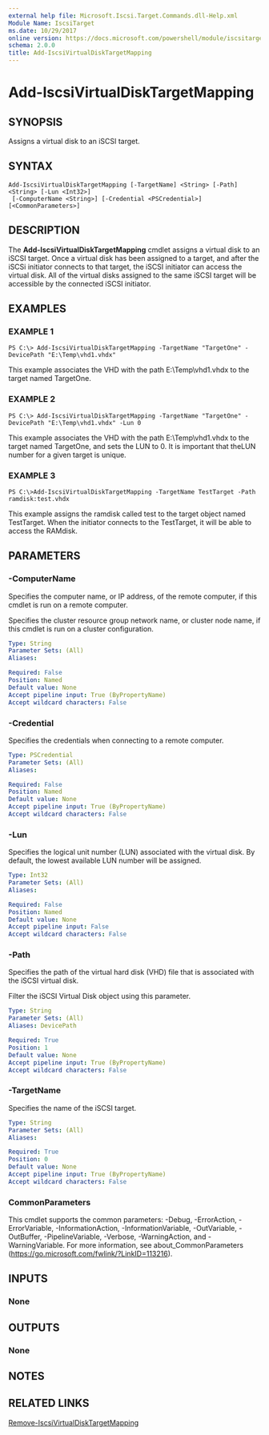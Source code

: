 ```yaml
---
external help file: Microsoft.Iscsi.Target.Commands.dll-Help.xml
Module Name: IscsiTarget
ms.date: 10/29/2017
online version: https://docs.microsoft.com/powershell/module/iscsitarget/add-iscsivirtualdisktargetmapping?view=windowsserver2012r2-ps&wt.mc_id=ps-gethelp
schema: 2.0.0
title: Add-IscsiVirtualDiskTargetMapping
---
```


# Add-IscsiVirtualDiskTargetMapping

## SYNOPSIS
Assigns a virtual disk to an iSCSI target.

## SYNTAX

```
Add-IscsiVirtualDiskTargetMapping [-TargetName] <String> [-Path] <String> [-Lun <Int32>]
 [-ComputerName <String>] [-Credential <PSCredential>] [<CommonParameters>]
```

## DESCRIPTION
The **Add-IscsiVirtualDiskTargetMapping** cmdlet assigns a virtual disk to an iSCSI target.
Once a virtual disk has been assigned to a target, and after the iSCSi initiator connects to that target, the iSCSI initiator can access the virtual disk.
All of the virtual disks assigned to the same iSCSI target will be accessible by the connected iSCSI initiator.

## EXAMPLES

### EXAMPLE 1
```
PS C:\> Add-IscsiVirtualDiskTargetMapping -TargetName "TargetOne" -DevicePath "E:\Temp\vhd1.vhdx"
```

This example associates the VHD with the path E:\Temp\vhd1.vhdx to the target named TargetOne.

### EXAMPLE 2
```
PS C:\> Add-IscsiVirtualDiskTargetMapping -TargetName "TargetOne" -DevicePath "E:\Temp\vhd1.vhdx" -Lun 0
```

This example associates the VHD with the path E:\Temp\vhd1.vhdx to the target named TargetOne, and sets the LUN to 0.
It is important that theLUN number for a given target is unique.

### EXAMPLE 3
```
PS C:\>Add-IscsiVirtualDiskTargetMapping -TargetName TestTarget -Path ramdisk:test.vhdx
```

This example assigns the ramdisk called test to the target object named TestTarget.
When the initiator connects to the TestTarget, it will be able to access the RAMdisk.

## PARAMETERS

### -ComputerName
Specifies the computer name, or IP address, of the remote computer, if this cmdlet is run on a remote computer. 
                         
Specifies the cluster resource group network name, or cluster node name, if this cmdlet is run on a cluster configuration.

```yaml
Type: String
Parameter Sets: (All)
Aliases: 

Required: False
Position: Named
Default value: None
Accept pipeline input: True (ByPropertyName)
Accept wildcard characters: False
```

### -Credential
Specifies the credentials when connecting to a remote computer.

```yaml
Type: PSCredential
Parameter Sets: (All)
Aliases: 

Required: False
Position: Named
Default value: None
Accept pipeline input: True (ByPropertyName)
Accept wildcard characters: False
```

### -Lun
Specifies the logical unit number (LUN) associated with the virtual disk.
By default, the lowest available LUN number will be assigned.

```yaml
Type: Int32
Parameter Sets: (All)
Aliases: 

Required: False
Position: Named
Default value: None
Accept pipeline input: False
Accept wildcard characters: False
```

### -Path
Specifies the path of the virtual hard disk (VHD) file that is associated with the iSCSI virtual disk. 
                         
Filter the iSCSI Virtual Disk object using this parameter.

```yaml
Type: String
Parameter Sets: (All)
Aliases: DevicePath

Required: True
Position: 1
Default value: None
Accept pipeline input: True (ByPropertyName)
Accept wildcard characters: False
```

### -TargetName
Specifies the name of the iSCSI target.

```yaml
Type: String
Parameter Sets: (All)
Aliases: 

Required: True
Position: 0
Default value: None
Accept pipeline input: True (ByPropertyName)
Accept wildcard characters: False
```

### CommonParameters
This cmdlet supports the common parameters: -Debug, -ErrorAction, -ErrorVariable, -InformationAction, -InformationVariable, -OutVariable, -OutBuffer, -PipelineVariable, -Verbose, -WarningAction, and -WarningVariable. For more information, see about_CommonParameters (https://go.microsoft.com/fwlink/?LinkID=113216).

## INPUTS

### None

## OUTPUTS

### None

## NOTES

## RELATED LINKS

[Remove-IscsiVirtualDiskTargetMapping](./Remove-IscsiVirtualDiskTargetMapping.md)


